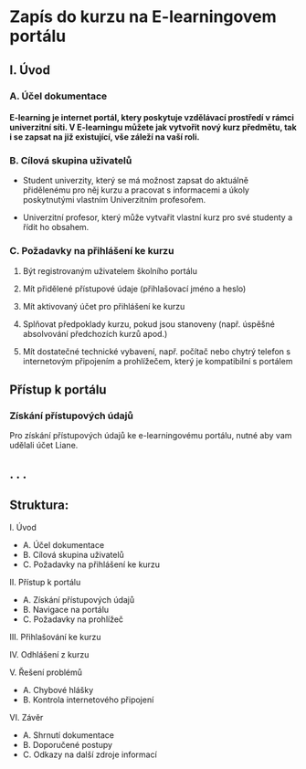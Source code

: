 # Zapís do kurzu na E-learningovem portálu

## I. Úvod

### A. Účel dokumentace

#### E-learning je internet portál, ktery poskytuje vzdělávací prostředí v rámci univerzitní síti. V E-learningu můžete jak vytvořit nový kurz předmětu, tak i se zapsat na již existující, vše záleží na vaší roli.

### B. Cílová skupina uživatelů
- Student univerzity, který se má možnost zapsat do aktuálně přidělenému pro něj kurzu a pracovat s informacemi a úkoly poskytnutými vlastním Univerzitním profesořem.
  
- Univerzitní profesor, který může vytvařit vlastní kurz pro své studenty a řídit ho obsahem.

### C. Požadavky na přihlášení ke kurzu

1) Být registrovaným uživatelem školního portálu

2) Mít přidělené přístupové údaje (přihlašovací jméno a heslo)

3) Mít aktivovaný účet pro přihlášení ke kurzu

4) Splňovat předpoklady kurzu, pokud jsou stanoveny (např. úspěšné absolvování předchozích kurzů apod.)

5) Mít dostatečné technické vybavení, např. počítač nebo chytrý telefon s internetovým připojením a prohlížečem, který je kompatibilní s portálem


## Přístup k portálu

### Získání přístupových údajů

Pro získání přístupových údajů ke e-learningovému portálu, nutné aby vam udělali účet Liane.










.
.
.
---
## Struktura:
I. Úvod
  -  A. Účel dokumentace
  -  B. Cílová skupina uživatelů
  - C. Požadavky na přihlášení ke kurzu

II. Přístup k portálu
  - A. Získání přístupových údajů
  - B. Navigace na portálu
  - C. Požadavky na prohlížeč

III. Přihlašování ke kurzu

IV. Odhlášení z kurzu

V. Řešení problémů
  - A. Chybové hlášky
  - B. Kontrola internetového připojení

VI. Závěr
  - A. Shrnutí dokumentace
  - B. Doporučené postupy
  - C. Odkazy na další zdroje informací
